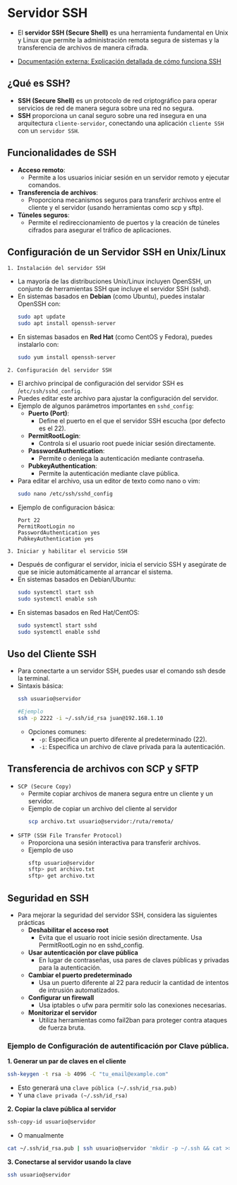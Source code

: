 # Servidor SSH
- El **servidor SSH (Secure Shell)** es una herramienta fundamental en Unix y Linux que permite la administración remota segura de sistemas y la transferencia de archivos de manera cifrada. 

- [Documentación externa: Explicación detallada de cómo funciona SSH](https://www.hostinger.es/tutoriales/que-es-ssh)

## ¿Qué es SSH?
- **SSH (Secure Shell)** es un protocolo de red criptográfico para operar servicios de red de manera segura sobre una red no segura. 
- **SSH** proporciona un canal seguro sobre una red insegura en una arquitectura `cliente-servidor`, conectando una aplicación `cliente SSH` con un `servidor SSH`.

## Funcionalidades de SSH
- **Acceso remoto**: 
    - Permite a los usuarios iniciar sesión en un servidor remoto y ejecutar comandos.
- **Transferencia de archivos**: 
    - Proporciona mecanismos seguros para transferir archivos entre el cliente y el servidor (usando herramientas como scp y sftp).
- **Túneles seguros**: 
    - Permite el redireccionamiento de puertos y la creación de túneles cifrados para asegurar el tráfico de aplicaciones.

## Configuración de un Servidor SSH en Unix/Linux
`1. Instalación del servidor SSH`
- La mayoría de las distribuciones Unix/Linux incluyen OpenSSH, un conjunto de herramientas SSH que incluye el servidor SSH (sshd). 
- En sistemas basados en **Debian** (como Ubuntu), puedes instalar OpenSSH con:
    ```bash
    sudo apt update
    sudo apt install openssh-server
    ```
- En sistemas basados en **Red Hat** (como CentOS y Fedora), puedes instalarlo con:
    ```bash
    sudo yum install openssh-server
    ```

`2. Configuración del servidor SSH`

- El archivo principal de configuración del servidor SSH es /`etc/ssh/sshd_config`. 
- Puedes editar este archivo para ajustar la configuración del servidor.
- Ejemplo de algunos parámetros importantes en `sshd_config`:
    - **Puerto (Port)**: 
        - Define el puerto en el que el servidor SSH escucha (por defecto es el 22).
    - **PermitRootLogin**: 
        - Controla si el usuario root puede iniciar sesión directamente.
    - **PasswordAuthentication**: 
        - Permite o deniega la autenticación mediante contraseña.
    - **PubkeyAuthentication**: 
        - Permite la autenticación mediante clave pública.
- Para editar el archivo, usa un editor de texto como nano o vim:
    ```bash 
    sudo nano /etc/ssh/sshd_config
    ```
- Ejemplo de configuracion básica:
    ```text
    Port 22
    PermitRootLogin no
    PasswordAuthentication yes
    PubkeyAuthentication yes
    ```

`3. Iniciar y habilitar el servicio SSH`

- Después de configurar el servidor, inicia el servicio SSH y asegúrate de que se inicie automáticamente al arrancar el sistema.
- En sistemas basados en Debian/Ubuntu:
    ``` bash
    sudo systemctl start ssh
    sudo systemctl enable ssh
    ```
- En sistemas basados en Red Hat/CentOS:
    ```bash
    sudo systemctl start sshd
    sudo systemctl enable sshd
    ```

## Uso del Cliente SSH
- Para conectarte a un servidor SSH, puedes usar el comando ssh desde la terminal.
- Sintaxis básica:
    ```bash
    ssh usuario@servidor

    #Ejemplo
    ssh -p 2222 -i ~/.ssh/id_rsa juan@192.168.1.10
    ```
    - Opciones comunes:
        - `-p`: Especifica un puerto diferente al predeterminado (22).
        - `-i`: Especifica un archivo de clave privada para la autenticación.

## Transferencia de archivos con SCP y SFTP
- `SCP (Secure Copy)`
    - Permite copiar archivos de manera segura entre un cliente y un servidor.
    - Ejemplo de copiar un archivo del cliente al servidor
        ```bash
        scp archivo.txt usuario@servidor:/ruta/remota/
        ```
- `SFTP (SSH File Transfer Protocol)`
    - Proporciona una sesión interactiva para transferir archivos.
    - Ejemplo de uso
        ```bash
        sftp usuario@servidor
        sftp> put archivo.txt
        sftp> get archivo.txt
        ```

## Seguridad en SSH
- Para mejorar la seguridad del servidor SSH, considera las siguientes prácticas
    - **Deshabilitar el acceso root**
        - Evita que el usuario root inicie sesión directamente. Usa PermitRootLogin no en sshd_config.
    - **Usar autenticación por clave pública**
        - En lugar de contraseñas, usa pares de claves públicas y privadas para la autenticación.
    - **Cambiar el puerto predeterminado**
        - Usa un puerto diferente al 22 para reducir la cantidad de intentos de intrusión automatizados.
    - **Configurar un firewall**
        - Usa iptables o ufw para permitir solo las conexiones necesarias.
    - **Monitorizar el servidor**
        - Utiliza herramientas como fail2ban para proteger contra ataques de fuerza bruta.

### Ejemplo de Configuración de autentificación por Clave pública.
**1. Generar un par de claves en el cliente**

```bash
ssh-keygen -t rsa -b 4096 -C "tu_email@example.com"
```
    
- Esto generará una `clave pública (~/.ssh/id_rsa.pub)` 
- Y una `clave privada (~/.ssh/id_rsa)`


**2. Copiar la clave pública al servidor**

```bash
ssh-copy-id usuario@servidor
```

- O manualmente

```bash
cat ~/.ssh/id_rsa.pub | ssh usuario@servidor 'mkdir -p ~/.ssh && cat >> ~/.ssh/authorized_keys'
```

**3. Conectarse al servidor usando la clave**

```bash
ssh usuario@servidor
```


